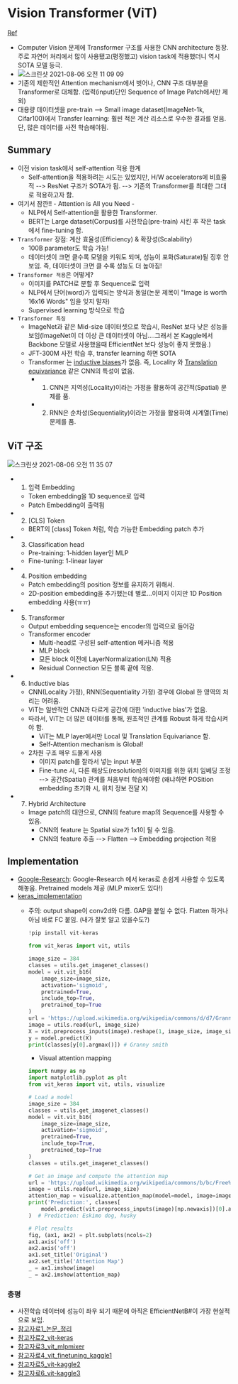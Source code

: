 # Vision Transformer (ViT)
[Ref](https://arxiv.org/pdf/2010.11929.pdf)
- Computer Vision 문제에 Transformer 구조를 사용한 CNN architecture 등장. 주로 자연어 처리에서 많이 사용됐고(평정했고) vision task에 적용했더니 역시 SOTA 모델 등극.
- ![스크린샷 2021-08-06 오전 11 09 09](https://user-images.githubusercontent.com/58493928/128553805-b08bb9c7-ce00-426f-84a1-647f9330a1ff.png)
- 기존의 제한적인 Attention mechanism에서 벗어나, CNN 구조 대부분을 Transformer로 대체함. (입력(input)단인 Sequence of Image Patch에서만 제외)
- 대용량 데이터셋을 pre-train --> Small image dataset(ImageNet-1k, Cifar100)에서 Transfer learning: 훨씬 적은 계산 리소스로 우수한 결과를 얻음. 단, 많은 데이터를 사전 학습해야됨.

## Summary
- 이전 vision task에서 self-attention 적용 한계
  - Self-attention을 적용하려는 시도는 있었지만, H/W accelerators에 비효율적 --> ResNet 구조가 SOTA가 됨. --> 기존의 Transformer를 최대한 그대로 적용하고자 함.
- 여기서 잠깐!! - Attention is All you Need - 
    - NLP에서 Self-attention을 활용한 Transformer. 
    - BERT는 Large dataset(Corpus)를 사전학습(pre-train) 시킨 후 작은 task 에서 fine-tuning 함.
- `Transformer` 장점: 계산 효율성(Efficiency) & 확장성(Scalability)
  - 100B parameter도 학습 가능!
  - 데이터셋이 크면 클수록 모델을 키워도 되며, 성능이 포화(Saturate)될 징후 안보임. 즉, 데이터셋이 크면 클 수록 성능도 더 높아짐!
- `Transformer 적용`은 어떻게?
  - 이미지를 PATCH로 분할 후 Sequence로 입력
  - NLP에서 단어(word)가 입력되는 방식과 동일(논문 제목이 "Image is worth 16x16 Words" 임을 잊지 말자)
  - Supervised learning 방식으로 학습
- `Transformer 특징`
  - ImageNet과 같은 Mid-size 데이터셋으로 학습시, ResNet 보다 낮은 성능을 보임(ImageNet이 더 이상 큰 데이터셋이 아님....그래서 본 Kaggle에서 Backbone 모델로 사용했을때 EfficientNet 보다 성능이 좋지 못했음.)
  - JFT-300M 사전 학습 후, transfer learning 하면 SOTA
  - Transformer 는 [inductive biases](https://robot-vision-develop-story.tistory.com/29)가 없음. 즉, Locality 와 [Translation equivariance](https://kmhana.tistory.com/27) 같은 CNN의 특성이 없음.
    - 1. CNN은 지역성(Locality)이라는 가정을 활용하여 공간적(Spatial) 문제를 품.
    - 2. RNN은 순차성(Sequentiality)이라는 가정을 활용하여 시계열(Time) 문제를 품.

## ViT 구조
![스크린샷 2021-08-06 오전 11 35 07](https://user-images.githubusercontent.com/58493928/128556567-2ce24786-981a-4b0a-8f7b-6d8bb52b6d28.png)
- 1. 입력 Embedding
  - Token embedding을 1D sequence로 입력
  - Patch Embedding이 출력됨
- 2. [CLS] Token
  - BERT의 [class] Token 처럼, 학습 가능한 Embedding patch 추가
- 3. Classification head
  - Pre-training: 1-hidden layer인 MLP
  - Fine-tuning: 1-linear layer
- 4. Position embedding
  - Patch embedding의 position 정보를 유지하기 위해서.
  - 2D-position embedding을 추가했는데 별로...이미지 이지만 1D Position embedding 사용(ㅠㅠ)
- 5. Transformer
  - Output embedding sequence는 encoder의 입력으로 들어감
  - Transformer encoder
    - Multi-head로 구성된 self-attention 메커니즘 적용
    - MLP block
    - 모든 block 이전에 LayerNormalization(LN) 적용
    - Residual Connection 모든 블록 끝에 적용.
- 6. Inductive bias
  - CNN(Locality 가정), RNN(Sequentiality 가정) 경우에 Global 한 영역의 처리는 어려움.
  - ViT는 일반적인 CNN과 다르게 공간에 대한 'inductive bias'가 없음.
  - 따라서, ViT는 더 많은 데이터를 통해, 원초적인 관계를 Robust 하게 학습시켜야 함.
    - ViT는 MLP layer에서만 Local 및 Translation Equivariance 함.
    - Self-Attention mechanism is Global!
  - 2차원 구조 매우 드물게 사용
    - 이미지 patch를 잘라서 넣는 input 부분
    - Fine-tune 시, 다른 해상도(resolution)의 이미지를 위한 위치 임베딩 조정 --> 공간(Spatial) 관계를 처음부터 학습해야함 (왜냐하면 POSition embedding 초기화 시, 위치 정보 전달 X)
- 7. Hybrid Architecture
  - Image patch의 대안으로, CNN의 feature map의 Sequence를 사용할 수 있음.
    - CNN의 feature 는 Spatial size가 1x1이 될 수 있음.
    - CNN의 feature 추출 --> Flatten --> Embedding projection 적용

## Implementation
- [Google-Research](https://github.com/google-research/vision_transformer): Google-Research 에서 keras로 손쉽게 사용할 수 있도록 해놓음. Pretrained models 제공 (MLP mixer도 있다!)
- [keras_implementation](https://github.com/faustomorales/vit-keras)
  - 주의: output shape이 conv2d와 다름. GAP을 붙일 수 없다. Flatten 하거나 아님 바로 FC 붙임. (내가 잘못 알고 있을수도?)
  
    ```python
    !pip install vit-keras

    from vit_keras import vit, utils

    image_size = 384
    classes = utils.get_imagenet_classes()
    model = vit.vit_b16(
        image_size=image_size,
        activation='sigmoid',
        pretrained=True,
        include_top=True,
        pretrained_top=True
    )
    url = 'https://upload.wikimedia.org/wikipedia/commons/d/d7/Granny_smith_and_cross_section.jpg'
    image = utils.read(url, image_size)
    X = vit.preprocess_inputs(image).reshape(1, image_size, image_size, 3)
    y = model.predict(X)
    print(classes[y[0].argmax()]) # Granny smith
    ```
    - Visual attention mapping
    ```python
    import numpy as np
    import matplotlib.pyplot as plt
    from vit_keras import vit, utils, visualize

    # Load a model
    image_size = 384
    classes = utils.get_imagenet_classes()
    model = vit.vit_b16(
        image_size=image_size,
        activation='sigmoid',
        pretrained=True,
        include_top=True,
        pretrained_top=True
    )
    classes = utils.get_imagenet_classes()

    # Get an image and compute the attention map
    url = 'https://upload.wikimedia.org/wikipedia/commons/b/bc/Free%21_%283987584939%29.jpg'
    image = utils.read(url, image_size)
    attention_map = visualize.attention_map(model=model, image=image)
    print('Prediction:', classes[
        model.predict(vit.preprocess_inputs(image)[np.newaxis])[0].argmax()]
    )  # Prediction: Eskimo dog, husky

    # Plot results
    fig, (ax1, ax2) = plt.subplots(ncols=2)
    ax1.axis('off')
    ax2.axis('off')
    ax1.set_title('Original')
    ax2.set_title('Attention Map')
    _ = ax1.imshow(image)
    _ = ax2.imshow(attention_map)
    ```

### 총평
- 사전학습 데이터에 성능이 좌우 되기 때문에 아직은 EfficientNetB#이 가장 현실적으로 보임.
- [참고자료1_논문_정리](https://kmhana.tistory.com/27)
- [참고자료2_vit-keras](https://github.com/faustomorales/vit-keras)
- [참고자료3_vit_mlpmixer](https://github.com/google-research/vision_transformer)
- [참고자료4_vit_finetuning_kaggle1](https://www.kaggle.com/raufmomin/vision-transformer-vit-fine-tuning)
- [참고자료5_vit-kaggle2](https://www.kaggle.com/durbin164/tpu-visual-transformer-vit-keras-tf-inferance)
- [참고자료6_vit-kaggle3](https://www.kaggle.com/durbin164/tpu-visual-transformer-vit-keras-tf)
